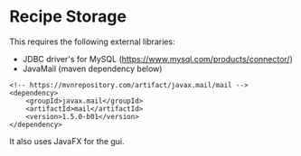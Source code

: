 # Recipe Storage
This requires the following external libraries:
- JDBC driver's for MySQL (https://www.mysql.com/products/connector/)
- JavaMail (maven dependency below)
```
<!-- https://mvnrepository.com/artifact/javax.mail/mail -->
<dependency>
    <groupId>javax.mail</groupId>
    <artifactId>mail</artifactId>
    <version>1.5.0-b01</version>
</dependency>
```

It also uses JavaFX for the gui.
